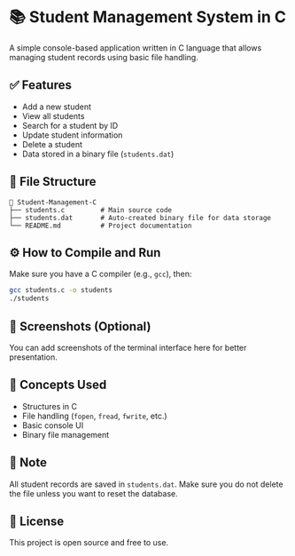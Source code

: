 # 📚 Student Management System in C

A simple console-based application written in C language that allows managing student records using basic file handling.

## ✅ Features
- Add a new student
- View all students
- Search for a student by ID
- Update student information
- Delete a student
- Data stored in a binary file (`students.dat`)

## 📁 File Structure
```
📁 Student-Management-C
├── students.c         # Main source code
├── students.dat       # Auto-created binary file for data storage
└── README.md          # Project documentation
```

## ⚙️ How to Compile and Run
Make sure you have a C compiler (e.g., `gcc`), then:

```bash
gcc students.c -o students
./students
```

## 📸 Screenshots (Optional)
You can add screenshots of the terminal interface here for better presentation.

## 🧠 Concepts Used
- Structures in C
- File handling (`fopen`, `fread`, `fwrite`, etc.)
- Basic console UI
- Binary file management

## 📌 Note
All student records are saved in `students.dat`. Make sure you do not delete the file unless you want to reset the database.

## 📄 License
This project is open source and free to use.
